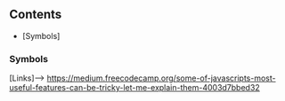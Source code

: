 
## Contents

* [Symbols]
  
  
### Symbols 
[Links]--> https://medium.freecodecamp.org/some-of-javascripts-most-useful-features-can-be-tricky-let-me-explain-them-4003d7bbed32
